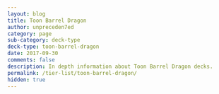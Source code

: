```yaml
---
layout: blog
title: Toon Barrel Dragon
author: unpreceden7ed
category: page
sub-category: deck-type
deck-type: toon-barrel-dragon
date: 2017-09-30
comments: false
description: In depth information about Toon Barrel Dragon decks.
permalink: /tier-list/toon-barrel-dragon/
hidden: true
---
```









